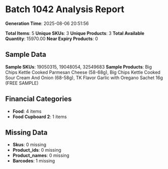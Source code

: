 # Batch 1042 Analysis Report

**Generation Time**: 2025-08-06 20:51:56

**Total Items**: 5
**Unique SKUs**: 3
**Unique Products**: 3
**Total Available Quantity**: 15970.00
**Near Expiry Products**: 0

## Sample Data
**Sample SKUs**: 19050315, 19048054, 32549683
**Sample Products**: Big Chips Kettle Cooked Parmesan Cheese (58-68g), Big Chips Kettle Cooked Sour Cream And Onion (68-58g), TK Flavor Garlic with Oregano Sachet 16g (FREE SAMPLE)

## Financial Categories
- **Food**: 4 items
- **Food Cupboard 2**: 1 items

## Missing Data
- **Skus**: 0 missing
- **Product_ids**: 0 missing
- **Product_names**: 0 missing
- **Barcodes**: 1 missing
